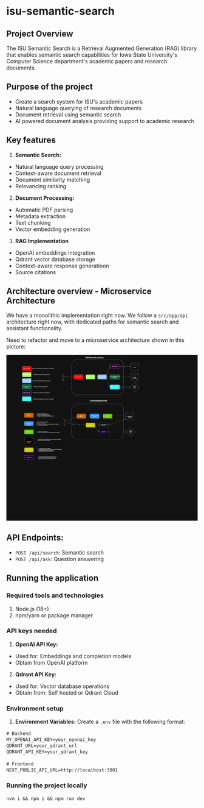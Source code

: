 # isu-semantic-search 

## Project Overview

The ISU Semantic Search is a Retrieval Augmented Generation (RAG) library that enables semantic search capabilities for Iowa State University's Computer Science department's academic papers and research documents. 

## Purpose of the project

- Create a search system for ISU's academic papers 
- Natural language querying of research documents 
- Document retrieval using semantic search 
- AI powered document analysis providing support to academic research 

## Key features

1. **Semantic Search:** 
- Natural language query processing 
- Context-aware document retrieval 
- Document similarity matching 
- Relevancing ranking 

2. **Document Processing:** 
- Automatic PDF parsing 
- Metadata extraction 
- Text chunking 
- Vector embedding generation 

3. **RAG Implementation**
- OpenAI embeddings integration 
- Qdrant vector database storage 
- Context-aware response generatioon 
- Source citations 

## Architecture overview - Microservice Architecture

We have a monolithic implementation right now. We follow a `src/app/api` architecture right now, with dedicated paths for semantic search and assistant functionality. 


Need to refactor and move to a microservice architecture shown in this picture: 

![alt text](isu-chatbot.jpg)

## API Endpoints: 

- `POST /api/search`: Semantic search
- `POST /api/ask`: Question answering


## Running the application

### Required tools and technologies
1. Node.js (18+)
2. npm/yarn or package manager 

### API keys needed 
1. **OpenAI API Key:** 
- Used for: Embeddings and completion models 
- Obtain from OpenAI platform 

2. **Qdrant API Key:** 
- Used for: Vector database operations 
- Obtain from: Self hosted or Qdrant Cloud 

### Environment setup

1. **Environment Variables:** 
Create a `.env` file with the following format: 

```
# Backend
MY_OPENAI_API_KEY=your_openai_key
QDRANT_URL=your_qdrant_url
QDRANT_API_KEY=your_qdrant_key

# Frontend
NEXT_PUBLIC_API_URL=http://localhost:3001
```

### Running the project locally 

```
nvm i && npm i && npm run dev
```
